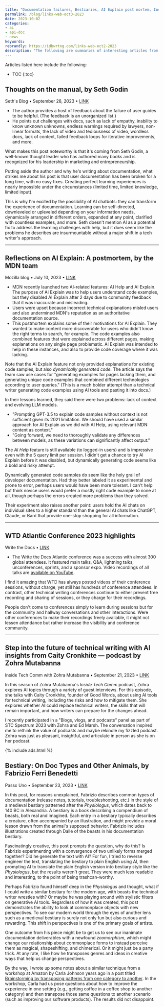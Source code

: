 ```yaml
---
title: "Documentation failures, Bestiaries, AI Explain post mortem, Inside TechComm podcast (Oct 3, 2023)"
permalink: /blog/links-web-oct3-2023
date: 2023-10-02
categories:
- ai
- api-doc
- news
keywords: 
rebrandly: https://idbwrtng.com/links-web-oct2-2023
description: "The following are summaries of interesting articles from around the web, as well as my commentary."
---
```


Articles listed here include the following: 

* TOC
{:toc}

## Thoughts on the manual, by Seth Godin

Seth's Blog &bull; September 28, 2023 &bull; [LINK](https://seths.blog/2023/09/thoughts-on-the-manual/)

* The author provides a host of feedback about the failure of user guides to be helpful. (The feedback is an unorganized list.)
* He points out challenges with docs, such as lack of empathy, inability to know unknown unknowns, endless warnings required by lawyers, non-linear formats, the lack of video and tediousness of video, wordless docs, lack of context, failed feedback loops for iterative improvements, and more. 

What makes this post noteworthy is that it's coming from Seth Godin, a well-known thought leader who has authored many books and is recognized for his leadership in marketing and entrepreneurship. 

Putting aside the author and why he's writing about documentation, what strikes me about his post is that user documentation has been broken for a long time, with no easy fixes. Creating perfect learning experiences is nearly impossible under the circumstances (limited time, limited knowledge, limited input). 

This is why I'm excited by the possibility of AI chatbots: they can transform the experience of documentation. Learning can be self-directed, downleveled or upleveled depending on your information needs, dynamically arranged in different orders, expanded at any point, clarified with countless examples, and more. Seth doesn't mention AI as a potential fix to address the learning challenges with help, but it does seem like the problems he describes are insurmountable without a major shift in a tech writer's approach.

<hr/>

## Reflections on AI Explain: A postmortem, by the MDN team

Mozilla blog &bull; July 10, 2023 &bull; [LINK](https://developer.mozilla.org/en-US/blog/ai-explain-postmortem/)

* MDN recently launched two AI-related features: AI Help and AI Explain. The purpose of AI Explain was to help users understand code examples, but they disabled AI Explain after 2 days due to community feedback that it was inaccurate and misleading.
* Users were upset because incorrect technical explanations misled users and also undermined MDN's reputation as an authoritative documentation source. 
* This postmortem explains some of their motivations for AI Explain. They wanted to make content more discoverable for users who didn't know the right terms to search, for example. The code examples also combined features that were explained across different pages, making explanations on any single page problematic. AI Explain was intended to help in these instances, and also to provide code coverage where it was lacking.

Note that the AI Explain feature not only provided explanations for existing code samples, but also *dynamically generated code.* The article says the team saw use cases for "generating examples for pages lacking them, and generating unique code examples that combined different technologies according to user queries." (This is a much bolder attempt than a technical writer generating code examples using AI tools and pasting it into docs.)

In their lessons learned, they said there were two problems: lack of context and evolving LLM models. 

* "Prompting GPT-3.5 to explain code samples without context is not sufficient given its 2021 limitation. We should have used a similar approach for AI Explain as we did with AI Help, using relevant MDN content as context."
* "Going forward, we need to thoroughly validate any differences between models, as these variations can significantly affect output."

The *AI Help* feature is still available (to logged-in users) and is impressive even with the 5 query limit per session. I didn't get a chance to try AI Explain before it was disabled, but dynamically generating code seems like a bold and risky attempt. 

Dynamically generated code samples do seem like the holy grail of developer documentation. Had they better labeled it as experimental and prone to error, perhaps users would have been more tolerant. I can't help but think novice users would prefer a mostly right code example to none at all, though perhaps the errors created more problems than they solved.

Their experiment also raises another point: users hold the AI chats on individual sites to a higher standard than the general AI chats like ChatGPT, Claude, or Bard that provide one-stop shopping for all information. 

<hr/>

## WTD Atlantic Conference 2023 highlights 

Write the Docs &bull; [LINK](https://www.writethedocs.org/conf/atlantic/2023/news/thank-you-recap/)

* The Write the Docs Atlantic conference was a success with almost 300 global attendees. It featured main talks, Q&A, lightning talks, unconferences, sprints, and a sponsor expo. Video recordings of all talks are [available on YouTube](https://www.youtube.com/playlist?list=PLZAeFn6dfHplddJfvbke1bpUzZGozb2Yj). 

I find it amazing that WTD has always posted videos of their conference sessions, without charge, yet still has hundreds of conference attendees. In contrast, other technical writing conferences continue to either prevent free recording and sharing of sessions, or they charge for their recordings. 

People don't come to conferences simply to learn during sessions but for the community and hallway conversations and other interactions. Were other conferences to make their recordings freely available, it might not lessen attendance but rather increase the visibility and conference community.

<hr/>

## Step into the future of technical writing with AI insights from Caity Cronkhite — podcast by Zohra Mutabanna

Inside Tech Comm with Zohra Mutabanna &bull; September 21, 2023 &bull; [LINK](https://www.insidetechcomm.show/1728253/13635905-s4e11-glimpse-into-the-future-of-technical-writing-with-ai-with-caity-cronkhite) 

In this season of Zohra Mutabanna's *Inside Tech Comm* podcast, Zohra explores AI topics through a variety of guest interviews. For this episode, she talks with Caity Cronkhite, founder of Good Words, about using AI tools for technical writing, including the risks and how to mitigate them. She explores whether AI could replace technical writers, the skills that will remain important, and how writers can prepare for the changes ahead.

I recently participated in a "Blogs, vlogs, and podcasts" panel as part of STC Spectrum 2023 with Zohra and Ed Marsh. The conversation inspired me to rethink the value of podcasts and maybe rekindle my fizzled podcast. Zohra was just as pleasant, insightful, and articulate in person as she is on her podcast.

{% include ads.html %}

## Bestiary: On Doc Types and Other Animals, by Fabrizio Ferri Benedetti

Passo Uno &bull; September 23, 2023 &bull; [LINK](https://passo.uno/docs-bestiary-taxonomy/)

In this post, for reasons unexplained, Fabrizio describes common types of documentation (release notes, tutorials, troubleshooting, etc.) in the style of a medieval bestiary patterned after the *Physiologus*, which dates back to 140 BC in Alexandria. A bestiary is a book describing a compendium of beasts, both real and imagined. Each entry in a bestiary typically describes a creature, often accompanied by an illustration, and might provide a moral lesson drawn from the animal's supposed behavior. Fabrizio includes illustrations created through Dalle of the beasts in his documentation bestiary.

Fascinatingly creative, this post prompts the question, why do this? Is Fabrizio experimenting with a convergence of two unlikely forms merged together? Did he generate the text with AI? For fun, I tried to reverse engineer the text, translating the bestiary to plain English using AI, then prompting AI to translate the plain English version into bestiary style like the *Physiologus*, but the results weren't great. They were much less readable and interesting, to the point of being trashcan-worthy.

Perhaps Fabrizio found himself deep in the _Physiologus_ and thought, what if I could write a similar bestiary for the modern age, with beasts the technical writer wrestles with? Or maybe he was playing around with stylistic filters on generative AI tools. Regardless of how it was created, this post demonstrates the ability to look at commonplace objects with new perspectives. To see our modern world through the eyes of another lens such as a medieval bestiary is surely not only fun but also curious and rewarding. This shift in perspectives is one of the primary goals of artists. 

One outcome from his piece might be to get us to see our inanimate documentation deliverables with a newfound _zoomorphism_, which might change our relationship about commonplace forms to instead perceive them as magical, shapeshifting, and chimerical. Or it might just be a party trick. At any rate, I like how he transposes genres and ideas in creative ways that help us change perspectives.

By the way, I wrote up some notes about a similar technique from a workshop at Amazon by Carla Johnson years ago in a post titled [Brainstorming by transposing patterns from one category to another](/2018/10/19/transposing-patterns-from-one-category-to-another/). In the workshop, Carla had us pose questions about how to improve the experience in one setting (e.g., getting coffee in a coffee shop to another category) and then transpose those same questions to another scenario (such as improving our software products). The results did not disappoint.
